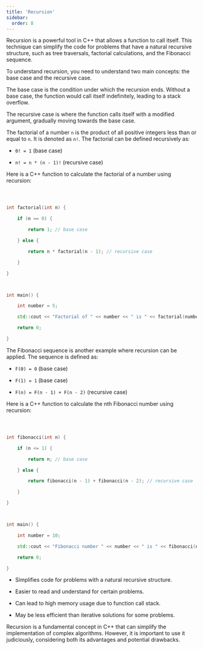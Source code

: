 ```yaml
---
title: 'Recursion'
sidebar:
  order: 8
---
```


 Recursion is a powerful tool in C++ that allows a function to call itself. This technique can simplify the code for problems that have a natural recursive structure, such as tree traversals, factorial calculations, and the Fibonacci sequence.





To understand recursion, you need to understand two main concepts: the base case and the recursive case.





The base case is the condition under which the recursion ends. Without a base case, the function would call itself indefinitely, leading to a stack overflow.





The recursive case is where the function calls itself with a modified argument, gradually moving towards the base case.





The factorial of a number `n` is the product of all positive integers less than or equal to `n`. It is denoted as `n!`. The factorial can be defined recursively as:



- `0! = 1` (base case)

- `n! = n * (n - 1)!` (recursive case)



Here is a C++ function to calculate the factorial of a number using recursion:



```cpp



int factorial(int n) {

    if (n == 0) {

        return 1; // base case

    } else {

        return n * factorial(n - 1); // recursive case

    }

}



int main() {

    int number = 5;

    std::cout << "Factorial of " << number << " is " << factorial(number) << std::endl;

    return 0;

}

```





The Fibonacci sequence is another example where recursion can be applied. The sequence is defined as:



- `F(0) = 0` (base case)

- `F(1) = 1` (base case)

- `F(n) = F(n - 1) + F(n - 2)` (recursive case)



Here is a C++ function to calculate the nth Fibonacci number using recursion:



```cpp



int fibonacci(int n) {

    if (n <= 1) {

        return n; // base case

    } else {

        return fibonacci(n - 1) + fibonacci(n - 2); // recursive case

    }

}



int main() {

    int number = 10;

    std::cout << "Fibonacci number " << number << " is " << fibonacci(number) << std::endl;

    return 0;

}

```







- Simplifies code for problems with a natural recursive structure.

- Easier to read and understand for certain problems.





- Can lead to high memory usage due to function call stack.

- May be less efficient than iterative solutions for some problems.



Recursion is a fundamental concept in C++ that can simplify the implementation of complex algorithms. However, it is important to use it judiciously, considering both its advantages and potential drawbacks.